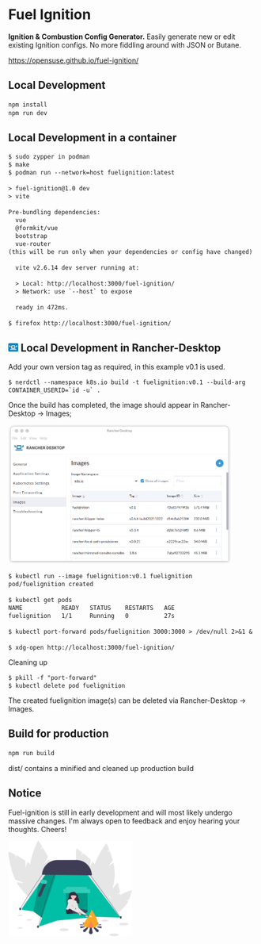 # Fuel Ignition
**Ignition & Combustion Config Generator.**
Easily generate new or edit existing Ignition configs.
No more fiddling around with JSON or Butane.

https://opensuse.github.io/fuel-ignition/


## Local Development

```bash
npm install
npm run dev
```

## Local Development in a container

```
$ sudo zypper in podman
$ make
$ podman run --network=host fuelignition:latest

> fuel-ignition@1.0 dev
> vite

Pre-bundling dependencies:
  vue
  @formkit/vue
  bootstrap
  vue-router
(this will be run only when your dependencies or config have changed)

  vite v2.6.14 dev server running at:

  > Local: http://localhost:3000/fuel-ignition/
  > Network: use `--host` to expose

  ready in 472ms.

$ firefox http://localhost:3000/fuel-ignition/
```

## <img src="src/assets/template/img/readme/rancher_desktop.jpeg" width="20"> Local Development in Rancher-Desktop 
Add your own version tag as required, in this example v0.1 is used.

```
$ nerdctl --namespace k8s.io build -t fuelignition:v0.1 --build-arg CONTAINER_USERID=`id -u` .
```

Once the build has completed, the image should appear in Rancher-Desktop -> Images;

<img src="src/assets/template/img/readme/rancher_desktop_images.png" width="450">

```
$ kubectl run --image fuelignition:v0.1 fuelignition
pod/fuelignition created

$ kubectl get pods
NAME           READY   STATUS    RESTARTS   AGE
fuelignition   1/1     Running   0          27s

$ kubectl port-forward pods/fuelignition 3000:3000 > /dev/null 2>&1 &

$ xdg-open http://localhost:3000/fuel-ignition/

```

Cleaning up

```
$ pkill -f "port-forward"
$ kubectl delete pod fuelignition
```
The created fuelignition image(s) can be deleted via Rancher-Desktop -> Images.

## Build for production

```bash
npm run build
```
dist/ contains a minified and cleaned up production build

## Notice

Fuel-ignition is still in early development and will most likely undergo massive changes.
I'm always open to feedback and enjoy hearing your thoughts. Cheers!

<img alt="human sitting in a tent next to a fire" src="images/undraw_camping_noc8.svg" width="250">
